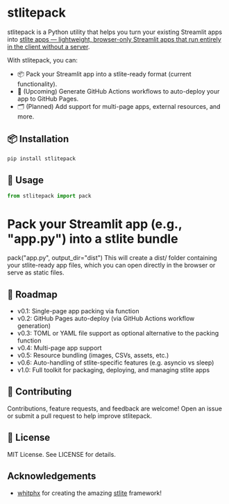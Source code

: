 # stlitepack

stlitepack is a Python utility that helps you turn your existing Streamlit apps into [stlite apps — lightweight, browser-only Streamlit apps that run entirely in the client without a server](https://github.com/whitphx/stlite).

With stlitepack, you can:

- 📦 Pack your Streamlit app into a stlite-ready format (current functionality).
- 🚀 (Upcoming) Generate GitHub Actions workflows to auto-deploy your app to GitHub Pages.
- 🗂️ (Planned) Add support for multi-page apps, external resources, and more.

## 📦 Installation

```bash
pip install stlitepack
```

## 🚀 Usage

```python
from stlitepack import pack
```


# Pack your Streamlit app (e.g., "app.py") into a stlite bundle
pack("app.py", output_dir="dist")
This will create a dist/ folder containing your stlite-ready app files, which you can open directly in the browser or serve as static files.

## 🔮 Roadmap

- v0.1: Single-page app packing via function
- v0.2: GitHub Pages auto-deploy (via GitHub Actions workflow generation)
- v0.3: TOML or YAML file support as optional alternative to the packing function
- v0.4: Multi-page app support
- v0.5: Resource bundling (images, CSVs, assets, etc.)
- v0.6: Auto-handling of stlite-specific features (e.g. asyncio vs sleep)
- v1.0: Full toolkit for packaging, deploying, and managing stlite apps

## 🤝 Contributing
Contributions, feature requests, and feedback are welcome!
Open an issue or submit a pull request to help improve stlitepack.

## 📜 License
MIT License. See LICENSE for details.

## Acknowledgements

- [whitphx](https://github.com/whitphx) for creating the amazing [stlite](https://github.com/whitphx/stlite) framework!
